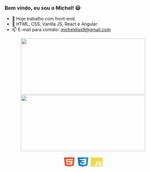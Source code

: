 ### Bem vindo, eu sou o Michel! 😃

- 🔭 Hoje trabalho com front-end.
- 🌱 HTML, CSS, Vanilla JS, React e Angular.
- 📫 E-mail para contato: micheldias9@gmail.com

<a href="https://github.com/michelfelix">
  <div align="center">
    <img height="180em" width="400" src="https://github-readme-stats.vercel.app/api?username=michelfelix&show_icons=true&include_all_commits=true&count_private=true"/>
    <img height="180em" width="400" src="https://github-readme-stats.vercel.app/api/top-langs/?username=michelfelix&layout=compact&langs_count=16"/>
  </div>
</a>

  <div align="center"><br/>
    <img align="center" height="30" width="40" src="https://raw.githubusercontent.com/devicons/devicon/master/icons/html5/html5-original.svg">
    <img align="center" height="30" width="40" src="https://raw.githubusercontent.com/devicons/devicon/master/icons/css3/css3-original.svg">
    <img align="center" height="30" width="40" src="https://raw.githubusercontent.com/devicons/devicon/master/icons/javascript/javascript-plain.svg">
  </div>

